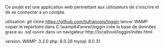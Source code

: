 Ce projet est une application web permettant aux utilisateurs de s'inscrire et de se connecter à un compte.


utilisation:
    git clone https://github.com/liufrancois/loggin
    lancer WAMP
    copier le repertoire dans C:\wamp64\www\loggin
    crée la base de données grace au .sql
    ouvrir dans un navigateur http://localhost/loggin/index.html

version:
    WAMP: 3.3.0
    php: 8.0.26
    mysql: 8.0.31